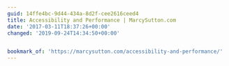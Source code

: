 ```yaml
---
guid: 14ffe4bc-9d44-434a-8d2f-cee2616ceed4
title: Accessibility and Performance | MarcySutton.com
date: '2017-03-11T18:37:26+00:00'
changed: '2019-09-24T14:34:50+00:00'


bookmark_of: 'https://marcysutton.com/accessibility-and-performance/'
---
```





